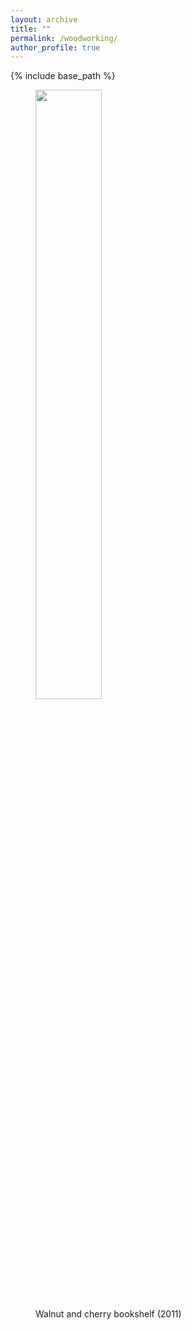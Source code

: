 ```yaml
---
layout: archive
title: ""
permalink: /woodworking/
author_profile: true
---
```


{% include base_path %}

<figure>
  <img width="50%" height="50%" src="{{site.url}}/images/ww-photos/bookshelf.jpg">
  <figcaption>Walnut and cherry bookshelf (2011)</figcaption>
</figure>

  

  
